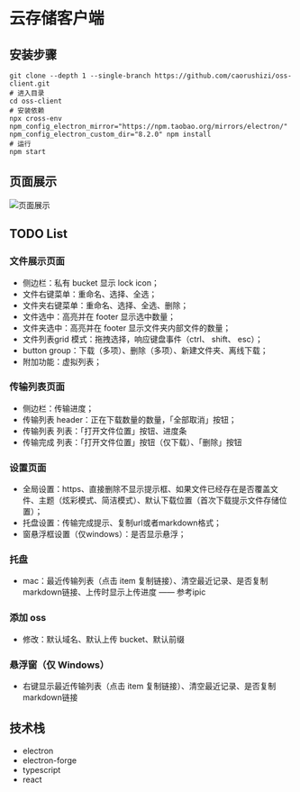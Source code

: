 # 云存储客户端

## 安装步骤

```shell script
git clone --depth 1 --single-branch https://github.com/caorushizi/oss-client.git
# 进入目录
cd oss-client
# 安装依赖
npx cross-env npm_config_electron_mirror="https://npm.taobao.org/mirrors/electron/" npm_config_electron_custom_dir="8.2.0" npm install
# 运行
npm start
```
## 页面展示

![页面展示](https://github.com/caorushizi/oss-client/raw/master/images/home-page.png)

## TODO List

### 文件展示页面

- 侧边栏：私有 bucket 显示 lock icon；
- 文件右键菜单：重命名、选择、全选；
- 文件夹右键菜单：重命名、选择、全选、删除；
- 文件选中：高亮并在 footer 显示选中数量；
- 文件夹选中：高亮并在 footer 显示文件夹内部文件的数量；
- 文件列表grid 模式：拖拽选择，响应键盘事件（ctrl、 shift、 esc）；
- button group：下载（多项）、删除（多项）、新建文件夹、离线下载；
- 附加功能：虚拟列表；

### 传输列表页面
- 侧边栏：传输进度；
- 传输列表 header：正在下载数量的数量，「全部取消」按钮；
- 传输列表 列表：「打开文件位置」按钮、进度条
- 传输完成 列表：「打开文件位置」按钮（仅下载）、「删除」按钮

### 设置页面
- 全局设置：https、直接删除不显示提示框、如果文件已经存在是否覆盖文件、主题（炫彩模式、简洁模式）、默认下载位置（首次下载提示文件存储位置）；
- 托盘设置：传输完成提示、复制url或者markdown格式；
- 窗悬浮框设置（仅windows）：是否显示悬浮；

### 托盘
- mac：最近传输列表（点击 item 复制链接）、清空最近记录、是否复制markdown链接、上传时显示上传进度 —— 参考ipic

### 添加 oss 
- 修改：默认域名、默认上传 bucket、默认前缀

### 悬浮窗（仅 Windows）
- 右键显示最近传输列表（点击 item 复制链接）、清空最近记录、是否复制markdown链接

## 技术栈
- electron
- electron-forge
- typescript
- react
